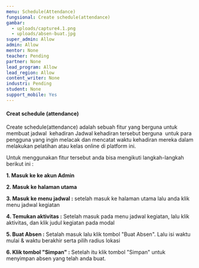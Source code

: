 ```yaml
---
menu: Schedule(Attendance)
fungsional: Create schedule(attendance)
gambar:
  - uploads/capture4.1.png
  - uploads/absen-buat.jpg
super_admin: Allow
admin: Allow
mentor: None
teacher: Pending
partner: None
lead_program: Allow
lead_region: Allow
content_writer: None
industri: Pending
student: None
support_mobile: Yes
---
```

#### **Creat** schedule (attendance)

Create schedule(attendance) adalah sebuah fitur yang berguna untuk membuat jadwal  kehadiran Jadwal kehadiran tersebut berguna  untuk para pengguna yang ingin melacak dan mencatat waktu kehadiran mereka dalam melakukan pelatihan atau kelas online di platform ini.

U﻿ntuk menggunakan fitur tersebut anda bisa mengikuti langkah-langkah berikut ini :

**1﻿. Masuk ke ke akun Admin**

**2﻿. Masuk ke halaman utama**

**3﻿.  Masuk ke menu jadwal :** setelah masuk ke halaman utama lalu anda klik menu jadwal kegiatan

**4﻿. Temukan aktivitas :** Setelah masuk pada menu jadwal kegiatan, lalu klik  aktivitas, dan klik judul kegiatan pada modal

**5﻿. Buat Absen :** Setalah masuk lalu klik tombol "Buat Absen". Lalu isi waktu mulai & waktu berakhir serta pilih radius lokasi

**6﻿. Klik tombol "Simpan" :** Setelah itu klik tombol  "Simpan" untuk menyimpan absen yang telah anda buat.